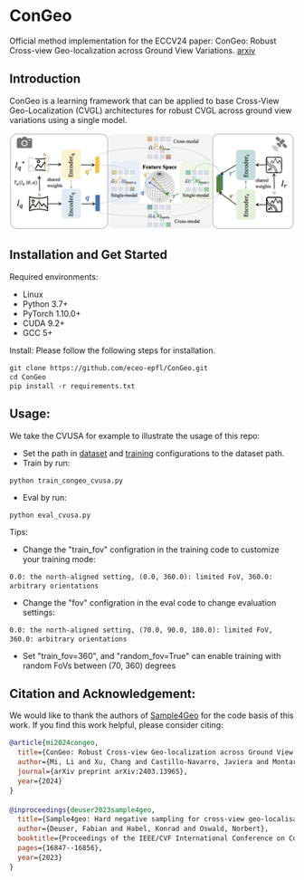 # ConGeo
Official method implementation for the ECCV24 paper: ConGeo: Robust Cross-view Geo-localization across Ground View Variations. [arxiv](https://arxiv.org/abs/2403.13965)

## Introduction
ConGeo is a learning framework that can be applied to base Cross-View Geo-Localization (CVGL) architectures for robust CVGL across ground view variations using a single model.

![demo image](static/images/Fig_Pipeline1.png)

## Installation and Get Started

Required environments:
- Linux
- Python 3.7+
- PyTorch 1.10.0+
- CUDA 9.2+
- GCC 5+

Install:
Please follow the following steps for installation.

```
git clone https://github.com/eceo-epfl/ConGeo.git
cd ConGeo
pip install -r requirements.txt
```

## Usage:
We take the CVUSA for example to illustrate the usage of this repo:
- Set the path in [dataset](ConGeo/congeo/dataset/cvusa.py) and [training](ConGeo/train_congeo_cvusa.py) configurations to the dataset path.
- Train by run:
```
python train_congeo_cvusa.py
```
- Eval by run:
```
python eval_cvusa.py
```

Tips:
- Change the "train_fov" configration in the training code to customize your training mode:
```
0.0: the north-aligned setting, (0.0, 360.0): limited FoV, 360.0: arbitrary orientations
```
- Change the "fov" configration in the eval code to change evaluation settings:
```
0.0: the north-aligned setting, (70.0, 90.0, 180.0): limited FoV, 360.0: arbitrary orientations
```
- Set "train_fov=360", and "random_fov=True" can enable training with random FoVs between (70, 360) degrees

## Citation and Acknowledgement:
We would like to thank the authors of [Sample4Geo](https://github.com/Skyy93/Sample4Geo) for the code basis of this work. If you find this work helpful, please consider citing:
```bibtex
@article{mi2024congeo,
  title={ConGeo: Robust Cross-view Geo-localization across Ground View Variations},
  author={Mi, Li and Xu, Chang and Castillo-Navarro, Javiera and Montariol, Syrielle and Yang, Wen and Bosselut, Antoine and Tuia, Devis},
  journal={arXiv preprint arXiv:2403.13965},
  year={2024}
}

@inproceedings{deuser2023sample4geo,
  title={Sample4geo: Hard negative sampling for cross-view geo-localisation},
  author={Deuser, Fabian and Habel, Konrad and Oswald, Norbert},
  booktitle={Proceedings of the IEEE/CVF International Conference on Computer Vision},
  pages={16847--16856},
  year={2023}
}
```